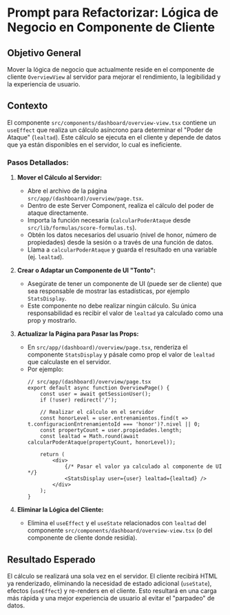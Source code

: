 # Prompt para Refactorizar: Lógica de Negocio en Componente de Cliente

## Objetivo General
Mover la lógica de negocio que actualmente reside en el componente de cliente `OverviewView` al servidor para mejorar el rendimiento, la legibilidad y la experiencia de usuario.

## Contexto
El componente `src/components/dashboard/overview-view.tsx` contiene un `useEffect` que realiza un cálculo asíncrono para determinar el "Poder de Ataque" (`lealtad`). Este cálculo se ejecuta en el cliente y depende de datos que ya están disponibles en el servidor, lo cual es ineficiente.

### Pasos Detallados:

1.  **Mover el Cálculo al Servidor:**
    *   Abre el archivo de la página `src/app/(dashboard)/overview/page.tsx`.
    *   Dentro de este Server Component, realiza el cálculo del poder de ataque directamente.
    *   Importa la función necesaria (`calcularPoderAtaque` desde `src/lib/formulas/score-formulas.ts`).
    *   Obtén los datos necesarios del usuario (nivel de honor, número de propiedades) desde la sesión o a través de una función de datos.
    *   Llama a `calcularPoderAtaque` y guarda el resultado en una variable (ej. `lealtad`).

2.  **Crear o Adaptar un Componente de UI "Tonto":**
    *   Asegúrate de tener un componente de UI (puede ser de cliente) que sea responsable de mostrar las estadísticas, por ejemplo `StatsDisplay`.
    *   Este componente no debe realizar ningún cálculo. Su única responsabilidad es recibir el valor de `lealtad` ya calculado como una prop y mostrarlo.

3.  **Actualizar la Página para Pasar las Props:**
    *   En `src/app/(dashboard)/overview/page.tsx`, renderiza el componente `StatsDisplay` y pásale como prop el valor de `lealtad` que calculaste en el servidor.
    *   Por ejemplo:
        ```tsx
        // src/app/(dashboard)/overview/page.tsx
        export default async function OverviewPage() {
            const user = await getSessionUser();
            if (!user) redirect('/');

            // Realizar el cálculo en el servidor
            const honorLevel = user.entrenamientos.find(t => t.configuracionEntrenamientoId === 'honor')?.nivel || 0;
            const propertyCount = user.propiedades.length;
            const lealtad = Math.round(await calcularPoderAtaque(propertyCount, honorLevel));

            return (
                <div>
                    {/* Pasar el valor ya calculado al componente de UI */}
                    <StatsDisplay user={user} lealtad={lealtad} />
                </div>
            );
        }
        ```

4.  **Eliminar la Lógica del Cliente:**
    *   Elimina el `useEffect` y el `useState` relacionados con `lealtad` del componente `src/components/dashboard/overview-view.tsx` (o del componente de cliente donde residía).

## Resultado Esperado
El cálculo se realizará una sola vez en el servidor. El cliente recibirá HTML ya renderizado, eliminando la necesidad de estado adicional (`useState`), efectos (`useEffect`) y re-renders en el cliente. Esto resultará en una carga más rápida y una mejor experiencia de usuario al evitar el "parpadeo" de datos.